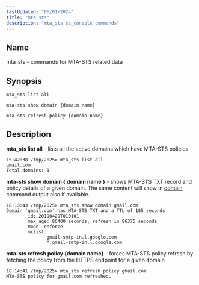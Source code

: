 ```yaml
---
lastUpdated: "06/01/2024"
title: "mta_sts"
description: "mta_sts ec_console commands" 
---
```


<a name="console_commands.mta-sts"></a>
## Name

mta_sts - commands for MTA-STS related data

## Synopsis

`mta_sts list all`

`mta-sts show domain {domain name}`

`mta-sts refresh policy {domain name}`

## Description

**mta_sts list all**     - lists all the active domains which have MTA-STS policies

```
15:42:38 /tmp/2025> mta_sts list all
gmail.com
Total domains: 1
```

**mta-sts show domain { domain name }**     - shows MTA-STS TXT record and policy details of a given domain.
 The same content will show in [domain](/momentum/4/console-commands/domain) command output also if
 available.


```
18:13:43 /tmp/2025> mta_sts show domain gmail.com
Domain 'gmail.com' has MTA-STS TXT and a TTL of 185 seconds
        id: 20190429T010101
        max_age: 86400 seconds; refresh in 86375 seconds
        mode: enforce
        mxlist:
               gmail-smtp-in.l.google.com
               *.gmail-smtp-in.l.google.com
```

**mta-sts refresh policy {domain name}**     - forces MTA-STS policy refresh by fetching the policy
 from the HTTPS endpoint for a given domain


```
18:14:41 /tmp/2025> mta_sts refresh policy gmail.com
MTA-STS policy for gmail.com refreshed.
```
